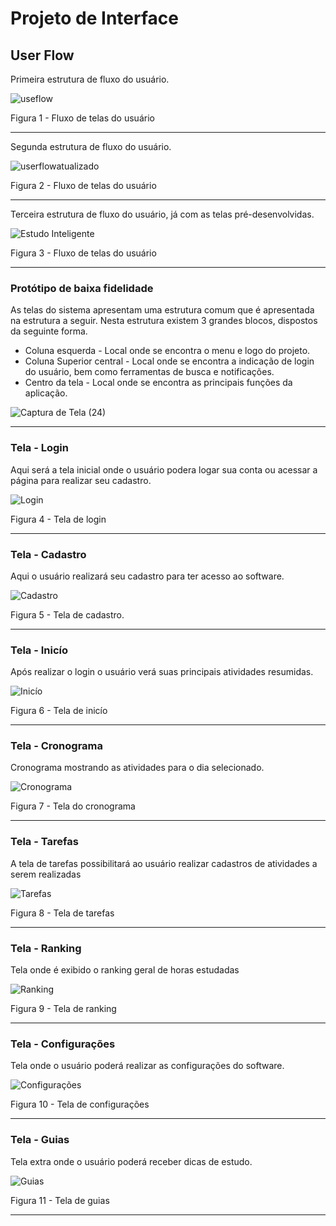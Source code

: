 
# Projeto de Interface

## User Flow

Primeira estrutura de fluxo do usuário.

![useflow](https://github.com/user-attachments/assets/52650bbf-8ed3-4764-aa57-0523b20af027)

Figura 1 - Fluxo de telas do usuário
***

Segunda estrutura de fluxo do usuário.

![userflowatualizado](https://github.com/user-attachments/assets/e21ceb86-4f71-4c3d-b15c-dcd7dfb1a094)

Figura 2 - Fluxo de telas do usuário
***

Terceira estrutura de fluxo do usuário, já com as telas pré-desenvolvidas.

![Estudo Inteligente](https://github.com/user-attachments/assets/5c141066-af48-4568-8dc7-c85f7c9702af)


Figura 3 - Fluxo de telas do usuário
***

### Protótipo de baixa fidelidade

As telas do sistema apresentam uma estrutura comum que é apresentada na estrutura a seguir. Nesta estrutura existem 3 grandes blocos, dispostos da seguinte forma. 

* Coluna esquerda - Local onde se encontra o menu e logo do projeto.
* Coluna Superior central - Local onde se encontra a indicação de login do usuário, bem como ferramentas de busca e notificações.
* Centro da tela - Local onde se encontra as principais funções da aplicação.

![Captura de Tela (24)](https://github.com/user-attachments/assets/c86a0296-7272-4b1f-8301-a467ce3dd58b)


***

### Tela - Login

Aqui será a tela inicial onde o usuário podera logar sua conta ou acessar a página para  realizar seu cadastro.

![Login](https://github.com/user-attachments/assets/b6b24286-83c4-496a-a449-8c988ae30445)

Figura 4 - Tela de login
***

### Tela - Cadastro

Aqui o usuário realizará seu cadastro para ter acesso ao software.

![Cadastro](https://github.com/user-attachments/assets/e611650f-8264-4bd6-ab1e-ab6a01d12091)

Figura 5 - Tela de cadastro.
***

### Tela - Inicío

Após realizar o login o usuário verá suas principais atividades resumidas.

![Inicío](https://github.com/user-attachments/assets/916df05e-5f6d-4322-8617-f74abe134095)

Figura 6 - Tela de inicío 
***

### Tela - Cronograma

Cronograma mostrando as atividades para o dia selecionado.

![Cronograma](https://github.com/user-attachments/assets/ed521861-a074-4ee6-93db-03c4362a70ad)

Figura 7 - Tela do cronograma
***
### Tela - Tarefas

A tela de tarefas possibilitará ao usuário realizar cadastros de atividades a serem realizadas

![Tarefas](https://github.com/user-attachments/assets/5a11fb77-6897-45ad-91c2-eca95305ade9)

Figura 8 - Tela de tarefas
***
### Tela - Ranking

Tela onde é exibido o ranking geral de horas estudadas

![Ranking](https://github.com/user-attachments/assets/a1c070ac-54c8-40e3-a442-b8ebd77e6520)

Figura 9 - Tela de ranking
***
### Tela - Configurações

Tela onde o usuário poderá realizar as configurações do software.

![Configurações](https://github.com/user-attachments/assets/6159a9ae-40ff-42cd-af65-cb01afd48d35)

Figura 10 - Tela de configurações
***
### Tela - Guias

Tela extra onde o usuário poderá receber dicas de estudo.

![Guias](https://github.com/user-attachments/assets/5c874483-5114-4f22-9bc8-67c2b36798f2)

Figura 11 - Tela de guias
***
